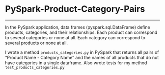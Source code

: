 # PySpark-Product-Category-Pairs
---
In the PySpark application, data frames (pyspark.sql.DataFrame) define products, categories, and their relationships. 
Each product can correspond to several categories or none at all. Each category can correspond to several products or none at all. 

 I wrote a method `products_categories.py` in PySpark that returns all pairs of “Product Name - Category Name” and the names of all products that do not have categories in a single dataframe.
 Also wrote tests for my method `test_products_categories.py`
